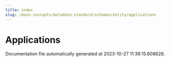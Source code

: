 ```yaml
---
title: index
slug: /main-concepts/metadata-standard/schemas/entity/applications
---
```


# Applications

Documentation file automatically generated at 2023-10-27 11:39:15.608628.
